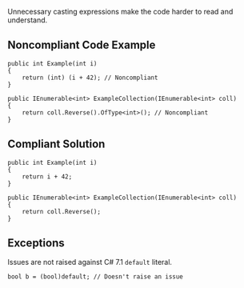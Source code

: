 Unnecessary casting expressions make the code harder to read and understand.
 
## Noncompliant Code Example

    public int Example(int i)
    {
        return (int) (i + 42); // Noncompliant
    }
    
    public IEnumerable<int> ExampleCollection(IEnumerable<int> coll)
    {
        return coll.Reverse().OfType<int>(); // Noncompliant
    }

## Compliant Solution

    public int Example(int i)
    {
        return i + 42;
    }
    
    public IEnumerable<int> ExampleCollection(IEnumerable<int> coll)
    {
        return coll.Reverse();
    }

## Exceptions
 
Issues are not raised against C# 7.1 `default` literal.

    bool b = (bool)default; // Doesn't raise an issue